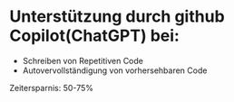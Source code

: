 # Unterstützung durch github Copilot(ChatGPT) bei:

-   Schreiben von Repetitiven Code
-   Autovervollständigung von vorhersehbaren Code

Zeitersparnis: 50-75%
